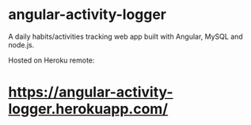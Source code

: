 # angular-activity-logger
A daily habits/activities tracking web app built with Angular, MySQL and node.js.

Hosted on Heroku remote:
# https://angular-activity-logger.herokuapp.com/
